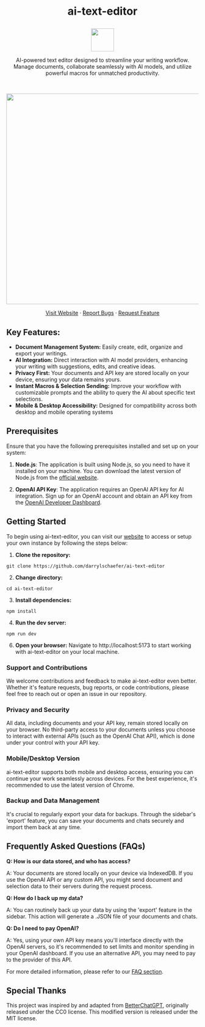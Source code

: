 # <p align="center">ai-text-editor</p>

<p align="center"><img src="https://github.com/darrylschaefer/fthr-write/assets/119073511/9b97e65f-5571-4172-a0d2-9d7ebfdf4cce" style="width:60px;" align="center"></p>

<p align="center">AI-powered text editor designed to streamline your writing workflow. Manage documents, collaborate seamlessly with AI models, and utilize powerful macros for unmatched productivity.</p>
<br>
<p align="center"><img style="width:550px;" src="https://github.com/darrylschaefer/fthr-write/assets/119073511/0066e259-557c-4c40-b303-503ecd5cd67d"></p>

<p align="center">
    <a href="https://fthr.app">Visit Website</a>
    ·
    <a href="https://github.com/darrylschaefer/ai-text-editor/issues/new/choose">Report Bugs</a>
    ·
    <a href="https://github.com/darrylschaefer/ai-text-editor/issues/new/choose">Request Feature</a>
</p>

## **Key Features:**

- **Document Management System:** Easily create, edit, organize and export your writings.
- **AI Integration:** Direct interaction with AI model providers, enhancing your writing with suggestions, edits, and creative ideas.
- **Privacy First:** Your documents and API key are stored locally on your device, ensuring your data remains yours.
- **Instant Macros & Selection Sending:** Improve your workflow with customizable prompts and the ability to query the AI about specific text selections.
- **Mobile & Desktop Accessibility:** Designed for compatibility across both desktop and mobile operating systems

## Prerequisites

Ensure that you have the following prerequisites installed and set up on your system:

1. **Node.js**: The application is built using Node.js, so you need to have it installed on your machine. You can download the latest version of Node.js from the [official website](https://nodejs.org/).

2. **OpenAI API Key**: The application requires an OpenAI API key for AI integration. Sign up for an OpenAI account and obtain an API key from the [OpenAI Developer Dashboard](https://beta.openai.com/signup/).

## **Getting Started**

To begin using ai-text-editor, you can visit our [website](http://fthr.app/) to access or setup your own instance by following the steps below:

1. **Clone the repository:**

```
git clone https://github.com/darrylschaefer/ai-text-editor
```

2. **Change directory:**

```
cd ai-text-editor
```

3. **Install dependencies:**

```
npm install
```

4. **Run the dev server:**

```
npm run dev
```

6. **Open your browser:** Navigate to http://localhost:5173 to start working with ai-text-editor on your local machine.

### **Support and Contributions**

We welcome contributions and feedback to make ai-text-editor even better. Whether it's feature requests, bug reports, or code contributions, please feel free to reach out or open an issue in our repository.

### **Privacy and Security**

All data, including documents and your API key, remain stored locally on your browser. No third-party access to your documents unless you choose to interact with external APIs (such as the OpenAI Chat API), which is done under your control with your API key.

### **Mobile/Desktop Version**

ai-text-editor supports both mobile and desktop access, ensuring you can continue your work seamlessly across devices. For the best experience, it's recommended to use the latest version of Chrome.

### **Backup and Data Management**

It's crucial to regularly export your data for backups. Through the sidebar's 'export' feature, you can save your documents and chats securely and import them back at any time.

## **Frequently Asked Questions (FAQs)**

**Q: How is our data stored, and who has access?**

A: Your documents are stored locally on your device via IndexedDB. If you use the OpenAI API or any custom API, you might send document and selection data to their servers during the request process.

**Q: How do I back up my data?**

A: You can routinely back up your data by using the 'export' feature in the sidebar. This action will generate a .JSON file of your documents and chats.

**Q: Do I need to pay OpenAI?**

A: Yes, using your own API key means you'll interface directly with the OpenAI servers, so it's recommended to set limits and monitor spending in your OpenAI dashboard. If you use an alternative API, you may need to pay to the provider of this API.

For more detailed information, please refer to our [FAQ section](http://fthr.app/faqs).

## Special Thanks

This project was inspired by and adapted from [BetterChatGPT](https://github.com/ztjhz/BetterChatGPT), originally released under the CC0 license. This modified version is released under the MIT license.
